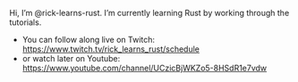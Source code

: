 Hi, I’m @rick-learns-rust. I’m currently learning Rust by working through the tutorials.

- You can follow along live on Twitch: https://www.twitch.tv/rick_learns_rust/schedule
- or watch later on Youtube: https://www.youtube.com/channel/UCzicBjWKZo5-8HSdR1e7vdw

<!---
rick-learns-rust/rick-learns-rust is a ✨ special ✨ repository because its `README.md` (this file) appears on your GitHub profile.
You can click the Preview link to take a look at your changes.
--->
